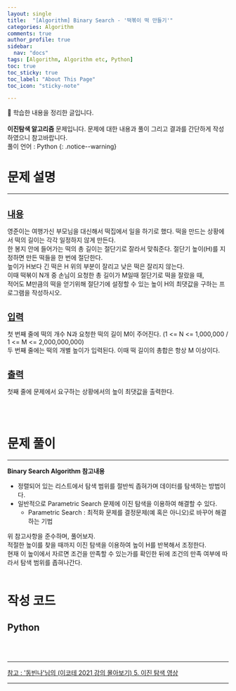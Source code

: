 ```yaml
---
layout: single
title:  "[Algorithm] Binary Search - '떡볶이 떡 만들기'" 
categories: Algorithm
comments: true
author_profile: true
sidebar:
  nav: "docs"
tags: [Algorithm, Algorithm etc, Python]
toc: true
toc_sticky: true
toc_label: "About This Page"
toc_icon: "sticky-note"

---
```


📣 학습한 내용을 정리한 글입니다. <br>
<br>
**이진탐색 알고리즘** 문제입니다. 문제에 대한 내용과 풀이 그리고 결과를 간단하게 작성하였으니 참고바랍니다.  
풀이 언어 : Python
{: .notice--warning}

# 문제 설명

---

<br>
<b><u><span style="font-size:20px">내용</span></u></b>

영준이는 여행가신 부모님을 대신해서 떡집에서 일을 하기로 했다. 떡을 만드는 상황에서 떡의 길이는 각각 일정하지 않게 만든다.  
한 봉지 안에 들어가는 떡의 총 길이는 절단기로 잘라서 맞춰준다. 절단기 높이(H)를 지정하면 만든 떡들을 한 번에 절단한다.  
높이가 H보다 긴 떡은 H 위의 부분이 잘리고 낮은 떡은 잘리지 않는다.  
이때 떡볶이 N개 중 손님이 요청한 총 길이가 M일때 절단기로 떡을 잘랐을 때,  
적어도 M만큼의 떡을 얻기위해 절단기에 설정할 수 있는 높이 H의 최댓값을 구하는 프로그램을 작성하시오.

<br>
<b><u><span style="font-size:20px">입력</span></u></b>

첫 번째 줄에 떡의 개수 N과 요청한 떡의 길이 M이 주어진다. (1 <= N <= 1,000,000 / 1 <= M <= 2,000,000,000)  
두 번째 줄에는 떡의 개별 높이가 입력된다. 이때 떡 길이의 총합은 항상 M 이상이다.

<br>
<b><u><span style="font-size:20px">출력</span></u></b>

첫째 줄에 문제에서 요구하는 상황에서의 높이 최댓값을 출력한다.  

<br>
<br>

# 문제 풀이

---

**Binary Search Algorithm 참고내용**
- 정렬되어 있는 리스트에서 탐색 범위를 절반씩 좁혀가며 데이터를 탐색하는 방법이다.<br>
- 일반적으로 Parametric Search 문제에 이진 탐색을 이용하여 해결할 수 있다.
  * Parametric Search : 최적화 문제를 결정문제(예 혹은 아니오)로 바꾸어 해결하는 기법<br>

위 참고사항을 준수하며, 풀어보자.<br>
적절한 높이를 찾을 때까지 이진 탐색을 이용하여 높이 H를 반복해서 조정한다.  
현재 이 높이에서 자르면 조건을 만족할 수 있는가를 확인한 뒤에 조건의 만족 여부에 따라서 탐색 범위를 좁혀나간다.
<br>
<br>

# 작성 코드

## Python

<script src="https://gist.github.com/easyoung-lee/ae907ec646f5220f6edc30f21adef861.js"></script>

<br>
<br>

---
[참고 : '동빈나'님의 (이코테 2021 강의 몰아보기) 5. 이진 탐색 영상](https://www.youtube.com/watch?v=94RC-DsGMLo&list=PLRx0vPvlEmdAghTr5mXQxGpHjWqSz0dgC&index=5)

---
